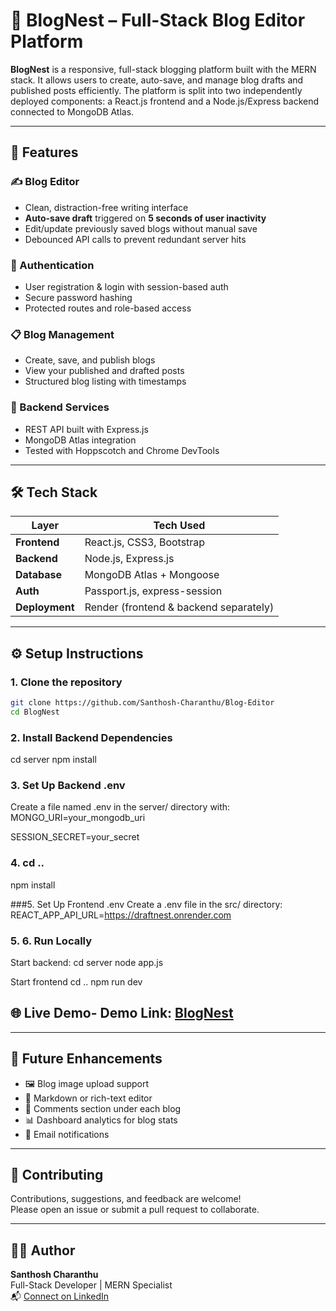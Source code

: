 # 📝 BlogNest – Full-Stack Blog Editor Platform

**BlogNest** is a responsive, full-stack blogging platform built with the MERN stack. It allows users to create, auto-save, and manage blog drafts and published posts efficiently. The platform is split into two independently deployed components: a React.js frontend and a Node.js/Express backend connected to MongoDB Atlas.

---

## 🚀 Features

### ✍️ Blog Editor
- Clean, distraction-free writing interface
- **Auto-save draft** triggered on **5 seconds of user inactivity**
- Edit/update previously saved blogs without manual save
- Debounced API calls to prevent redundant server hits

### 🔐 Authentication
- User registration & login with session-based auth
- Secure password hashing
- Protected routes and role-based access

### 📋 Blog Management
- Create, save, and publish blogs
- View your published and drafted posts
- Structured blog listing with timestamps

### 💾 Backend Services
- REST API built with Express.js
- MongoDB Atlas integration
- Tested with Hoppscotch and Chrome DevTools

---

## 🛠 Tech Stack

| Layer         | Tech Used                            |
|---------------|---------------------------------------|
| **Frontend**  | React.js, CSS3, Bootstrap             |
| **Backend**   | Node.js, Express.js                   |
| **Database**  | MongoDB Atlas + Mongoose              |
| **Auth**      | Passport.js, express-session          |
| **Deployment**| Render (frontend & backend separately)|

---

## ⚙️ Setup Instructions

### 1. Clone the repository

```bash
git clone https://github.com/Santhosh-Charanthu/Blog-Editor
cd BlogNest

```

### 2. Install Backend Dependencies

cd server
npm install

### 3. Set Up Backend .env
Create a file named .env in the server/ directory with:
MONGO_URI=your_mongodb_uri

SESSION_SECRET=your_secret

### 4. cd ..
npm install

###5. Set Up Frontend .env
Create a .env file in the src/ directory:
REACT_APP_API_URL=https://draftnest.onrender.com

### 5. 6. Run Locally
Start backend:
cd server
node app.js

Start frontend
cd ..
npm run dev

## 🌐 Live Demo- **Demo Link**: [BlogNest](https://blognest-kmn1.onrender.com/blog-editor)

---

## 🧠 Future Enhancements

- 🖼️ Blog image upload support  
- 📄 Markdown or rich-text editor  
- 💬 Comments section under each blog  
- 📊 Dashboard analytics for blog stats  
- 🔔 Email notifications

---

## 🤝 Contributing

Contributions, suggestions, and feedback are welcome!  
Please open an issue or submit a pull request to collaborate.

---

## 👨‍💻 Author

**Santhosh Charanthu**  
Full-Stack Developer | MERN Specialist  
📬 [Connect on LinkedIn](https://www.linkedin.com/in/santhosh-charanthu-bb6102300/)



